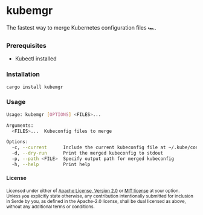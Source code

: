 # kubemgr

The fastest way to merge Kubernetes configuration files 🏎.

### Prerequisites

- Kubectl installed

### Installation

```shell
cargo install kubemgr
```

### Usage

```sh
Usage: kubemgr [OPTIONS] <FILES>...

Arguments:
  <FILES>...  Kubeconfig files to merge

Options:
  -c, --current      Include the current kubeconfig file at ~/.kube/config
  -d, --dry-run      Print the merged kubeconfig to stdout
  -p, --path <FILE>  Specify output path for merged kubeconfig
  -h, --help         Print help
```

#### License

<sup>
Licensed under either of <a href="LICENSE-APACHE">Apache License, Version
2.0</a> or <a href="LICENSE-MIT">MIT license</a> at your option.
</sup>

<br>

<sub>
Unless you explicitly state otherwise, any contribution intentionally submitted
for inclusion in Serde by you, as defined in the Apache-2.0 license, shall be
dual licensed as above, without any additional terms or conditions.
</sub>